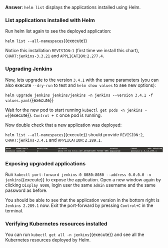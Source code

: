 **Answer**: `helm list` displays the applications installed using Helm.


### List applications installed with Helm

Run helm list again to see the deployed application:

`helm list --all-namespaces`{{execute}}

Notice this installation `REVISION:1` (first time we install this chart), `CHART:jenkins-3.3.21` and `APPLICATION:2.277.4`. 


### Upgrading Jenkins

Now, lets upgrade to the version `3.4.1` with the same parameters (you can also execute `--dry-run` to test and `helm show values` to see new options):

`helm upgrade jenkins jenkins/jenkins -n jenkins --version 3.4.1 -f values.yaml`{{execute}}

Wait for the new pod to start running `kubectl get pods -n jenkins -w`{{execute}}. `Control + C` once pod is running.

Now double check that a new application was deployed:

`helm list --all-namespaces`{{execute}} should provide `REVISION:2`, `CHART:jenkins-3.4.1` and `APPLICATION:2.289.1`. 

![upgrade](./../assets/upgrade.png)


### Exposing upgraded applications

Run `kubectl port-forward jenkins-0 8080:8080 --address 0.0.0.0 -n jenkins`{{execute}} to expose the application. 
Open a new window again by clicking `Display 8080`, login user the same `admin` username and the same password as before. 

You should be able to see that the application version in the bottom right is `Jenkins 2.289.1` now. Exit the port-forward by pressing `Control+C` in the terminal.


### Verifying Kubernetes resources installed

You can run  `kubectl get all -n jenkins`{{execute}} and see all the Kubernetes resources deployed by Helm. 

